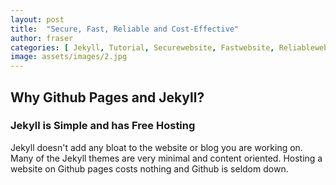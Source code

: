 ```yaml
---
layout: post
title:  "Secure, Fast, Reliable and Cost-Effective"
author: fraser
categories: [ Jekyll, Tutorial, Securewebsite, Fastwebsite, Reliablewebsite, Freehosting ]
image: assets/images/2.jpg
---
```


## Why Github Pages and Jekyll?

### Jekyll is Simple and has Free Hosting

Jekyll doesn't add any bloat to the website or blog you are working on. Many of the Jekyll themes are very minimal and content oriented. Hosting a website on Github pages costs nothing and Github is seldom down.




